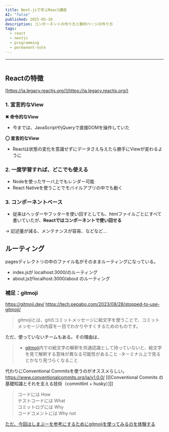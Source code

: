 ```yaml
---
title: Next.jsで学ぶReact講座
AI: "false"
published: 2025-05-16
description: コンポーネントの作り方と静的ページの作り方
tags:
  - react
  - nextjs
  - programming
  - permanent-note
---
```

---
```table-of-contents
```
## Reactの特徴

[https://ja.legacy.reactjs.org/](https://ja.legacy.reactjs.org/)

### 1. 宣言的なView

**✖ 命令的なView**

- 今までは、JavaScriptやjQueryで直接DOMを操作していた

**〇 宣言的なView**

- Reactは状態の変化を意識せずにデータさえ与えたら勝手にViewが変わるように

### 2. 一度学習すれば、どこでも使える

- Nodeを使ったサーバ上でもレンダー可能
- React Nativeを使うことでモバイルアプリの中でも動く

### 3. コンポーネントベース

- 従来はヘッダーやフッターを使い回すとしても、htmlファイルごとにすべて書いていたが、**Reactではコンポーネントで使い回せる**

→ 記述量が減る、メンテナンスが容易、などなど…

## ルーティング

pagesディレクトリの中のファイル名がそのままルーティングになっている。
- index.jsが localhost:3000/のルーティング
- about.jsがlocalhost:3000/about のルーティング

### 補足：gitmoji

https://gitmoji.dev/
https://tech.pepabo.com/2023/08/28/stopped-to-use-gitmoji/

> gitmojiとは、gitのコミットメッセージに絵文字を使うことで、コミットメッセージの内容を一目でわかりやすくするためのものです。

ただ、使っていないチームもある。その理由は、

> - [gitmoji](https://gitmoji.dev/)内での絵文字の解釈を共通認識として持っていないと、絵文字を見て解釈する意味が異なる可能性があること
> -ターミナル上で見るとかなり見づらくなること

代わりにConventional Commitsを使うのがオススメらしい。
https://www.conventionalcommits.org/ja/v1.0.0/
[[[Conventional Commits の基礎知識とそれを支える技術（commitlint + husky）]]]

> コードには How  
> テストコードには What  
> コミットログには Why  
> コードコメントには Why not

<u>ただ、今回はしまぶーを参考にするためにgitmojiを使ってみるのを体験する</u>

